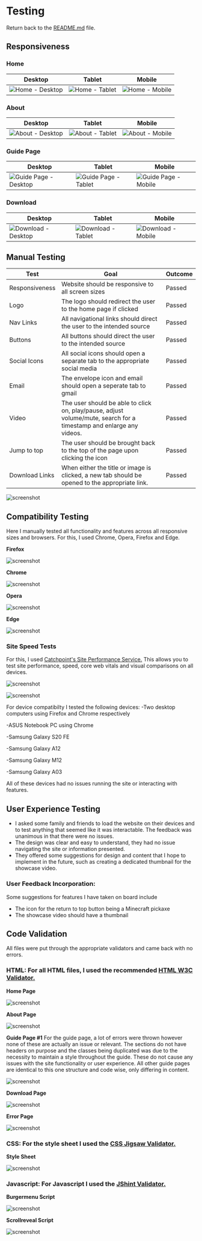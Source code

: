 # Testing

Return back to the [README.md](README.md) file.

## Responsiveness

### Home

| Desktop | Tablet | Mobile |
| --- | --- | --- |
| ![Home - Desktop](documentation/homedesktop.png) | ![Home - Tablet](documentation/hometablet.png) | ![Home - Mobile](documentation/homemobile.png) |

### About

| Desktop | Tablet | Mobile |
| --- | --- | --- |
| ![About - Desktop](documentation/aboutdesktop.png) | ![About - Tablet](documentation/abouttablet.png) | ![About - Mobile](documentation/aboutmobile.png) |

### Guide Page 

| Desktop | Tablet | Mobile |
| --- | --- | --- |
| ![Guide Page - Desktop](documentation/guidedesktop.png) |  ![Guide Page - Tablet](documentation/guidetablet.png) | ![Guide Page - Mobile](documentation/guidemobile.png) |

### Download

| Desktop | Tablet | Mobile |
| --- | --- | --- |
| ![Download - Desktop](documentation/downloaddesktop.png) | ![Download - Tablet](documentation/downloadstablet.png) | ![Download - Mobile](documentation/downloadsmobile.png) |

## Manual Testing

| Test | Goal | Outcome |
| --- | --- | --- |
| Responsiveness | Website should be responsive to all screen sizes | Passed |
| Logo | The logo should redirect the user to the home page if clicked | Passed |
| Nav Links | All navigational links should direct the user to the intended source | Passed |
| Buttons | All buttons should direct the user to the intended source | Passed |
| Social Icons | All social icons should open a separate tab to the appropriate social media | Passed |
| Email | The envelope icon and email should open a seperate tab to gmail | Passed |
| Video | The user should be able to click on, play/pause, adjust volume/mute, search for a timestamp and enlarge any videos. | Passed |
| Jump to top | The user should be brought back to the top of the page upon clicking the icon | Passed |
| Download Links | When either the title or image is clicked, a new tab should be opened to the appropriate link. | Passed |

![screenshot](documentation/firefoxtest.png)

## Compatibility Testing

Here I manually tested all functionality and features across all responsive sizes and browsers. For this, I used Chrome, Opera, Firefox and Edge.

**Firefox**

![screenshot](documentation/firefoxtest.png)

**Chrome**

![screenshot](documentation/googlechrometest.png)

**Opera**

![screenshot](documentation/operatest.png)

**Edge** 

![screenshot](documentation/edgetest.png)

### Site Speed Tests
For this, I used [Catchpoint's Site Performance Service.](https://www.webpagetest.org/) This allows you to test site performance, speed, core web vitals and visual comparisons on all devices. 

![screenshot](documentation/pageperformance.png)

![screenshot](documentation/waterfallview.png)

For device compatibilty I tested the following devices:
-Two desktop computers using Firefox and Chrome respectively

-ASUS Notebook PC using Chrome 

-Samsung Galaxy S20 FE

-Samsung Galaxy A12

-Samsung Galaxy M12

-Samsung Galaxy A03

All of these devices had no issues running the site or interacting with features.
    
## User Experience Testing

- I asked some family and friends to load the website on their devices and to test anything that seemed like it was interactable. The feedback was unanimous in that there were no issues.
- The design was clear and easy to understand, they had no issue navigating the site or information presented. 
- They offered some suggestions for design and content that I hope to implement in the future, such as creating a dedicated thumbnail for the showcase video.

### User Feedback Incorporation:
Some suggestions for features I have taken on board include 
- The icon for the return to top button being a Minecraft pickaxe
- The showcase video should have a thumbnail

## Code Validation
All files were put through the appropriate validators and came back with no errors. 

### HTML: For all HTML files, I used the recommended [HTML W3C Validator.](https://validator.w3.org)

**Home Page**

![screenshot](documentation/indextest.png)

**About Page**

![screenshot](documentation/abouttest.png)

**Guide Page #1**
For the guide page, a lot of errors were thrown however none of these are actually an issue or relevant. The sections do not have headers on purpose and the classes being duplicated was due to the necessity to maintain a style throughout the guide. These do not cause any issues with the site functionality or user experience. All other guide pages are identical to this one structure and code wise, only differing in content.

![screenshot](documentation/getstarttest.png)

**Download Page**

![screenshot](documentation/downloadtest.png)

**Error Page**

![screenshot](documentation/errortest.png)

### CSS: For the style sheet I used the [CSS Jigsaw Validator.](https://jigsaw.w3.org/css-validator)

**Style Sheet**

![screenshot](documentation/csstest.png)

### Javascript: For Javascript I used the [JShint Validator.](https://jshint.com)

**Burgermenu Script**

![screenshot](documentation/burgertest.webp)

**Scrollreveal Script**

![screenshot](documentation/scripttest.png)

    
